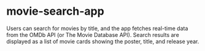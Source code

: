# movie-search-app
Users can search for movies by title, and the app fetches real-time data from the OMDb API (or The Movie Database API). Search results are displayed as a list of movie cards showing the poster, title, and release year.
